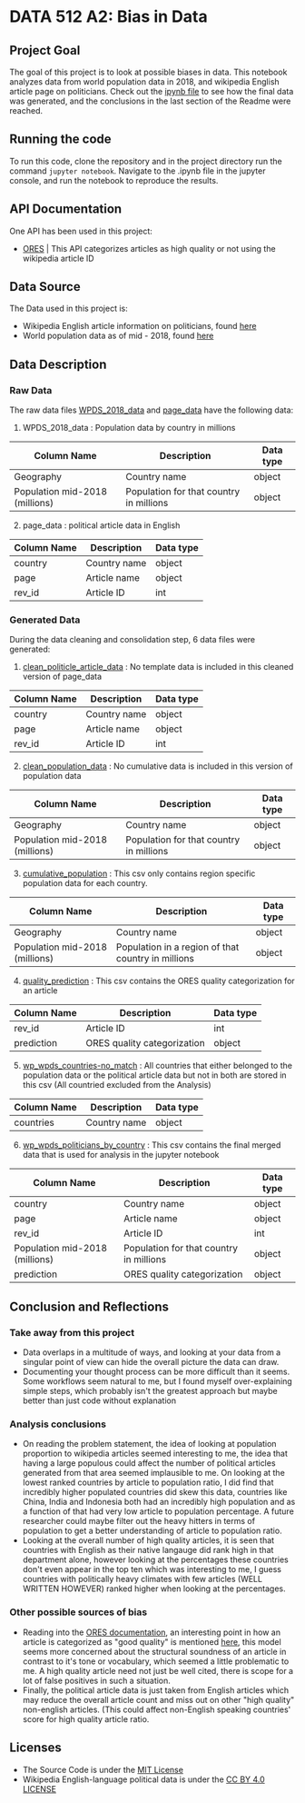# DATA 512 A2: Bias in Data

## Project Goal

The goal of this project is to look at possible biases in data. This notebook analyzes data from world population data in 2018, and wikipedia English article page on politicians. Check out the [ipynb file](https://github.com/apoorva-sh/data-512-a2/blob/master/hcds-a2-bias.ipynb) to see how the final data was generated, and the conclusions in the last section of the Readme were reached.

## Running the code

To run this code, clone the repository and in the project directory run the command `jupyter notebook`. Navigate to the .ipynb file in the jupyter console, and run the notebook to reproduce the results. 

## API Documentation
One API has been used in this project:

- [ORES](https://ores.wikimedia.org/v3/#!/scoring/get_v3_scores_context_revid_model) | This API categorizes articles as high quality or not using the wikipedia article ID

## Data Source
The Data used in this project is:

- Wikipedia English article information on politicians, found [here](https://figshare.com/articles/Untitled_Item/5513449)
- World population data as of mid - 2018, found [here](https://www.prb.org/international/indicator/population/table/)

## Data Description

### Raw Data
The raw data files [WPDS_2018_data](https://github.com/apoorva-sh/data-512-a2/blob/master/data/raw_data/WPDS_2018_data.csv) and [page_data](https://github.com/apoorva-sh/data-512-a2/blob/master/data/raw_data/page_data.csv) have the following data:

1) WPDS_2018_data : Population data by country in millions

| Column Name | Description | Data type|
|-------------|-------------|------------|
| Geography | Country name | object |
| Population mid-2018 (millions) | Population for that country in millions | object|

2) page_data : political article data in English

| Column Name | Description | Data type|
|-------------|-------------|------------|
| country | Country name | object |
| page | Article name | object|
| rev_id | Article ID | int |

### Generated Data
During the data cleaning and consolidation step, 6 data files were generated:

1) [clean_politicle_article_data](https://github.com/apoorva-sh/data-512-a2/blob/master/data/raw_data/clean_politicle_article_data.csv) : No template data is included in this cleaned version of page_data

| Column Name | Description | Data type|
|-------------|-------------|------------|
| country | Country name | object |
| page | Article name | object|
| rev_id | Article ID | int |

2) [clean_population_data](https://github.com/apoorva-sh/data-512-a2/blob/master/data/raw_data/clean_population_data.csv) : No cumulative data is included in this version of population data

| Column Name | Description | Data type|
|-------------|-------------|------------|
| Geography | Country name | object |
| Population mid-2018 (millions) | Population for that country in millions | object|

3) [cumulative_population](https://github.com/apoorva-sh/data-512-a2/blob/master/data/raw_data/cumulative_population.csv) : This csv only contains region specific population data for each country.

| Column Name | Description | Data type|
|-------------|-------------|------------|
| Geography | Country name | object |
| Population mid-2018 (millions) | Population in a region of that country in millions | object|

4) [quality_prediction](https://github.com/apoorva-sh/data-512-a2/blob/master/data/raw_data/quality_prediction.csv) :
This csv contains the ORES quality categorization for an article

| Column Name | Description | Data type|
|-------------|-------------|------------|
| rev_id | Article ID | int |
| prediction | ORES quality categorization | object|

5) [wp_wpds_countries-no_match](https://github.com/apoorva-sh/data-512-a2/blob/master/data/raw_data/wp_wpds_countries-no_match.csv) : All countries that either belonged to the population data or the political article data but not in both are stored in this csv (All countried excluded from the Analysis)

| Column Name | Description | Data type|
|-------------|-------------|------------|
| countries | Country name | object |

6) [wp_wpds_politicians_by_country](https://github.com/apoorva-sh/data-512-a2/blob/master/data/raw_data/wp_wpds_politicians_by_country.csv) : This csv contains the final merged data that is used for analysis in the jupyter notebook

| Column Name | Description | Data type|
|-------------|-------------|------------|
| country | Country name | object |
| page | Article name | object|
| rev_id | Article ID | int |
| Population mid-2018 (millions) | Population for that country in millions | object|
| prediction | ORES quality categorization | object|


## Conclusion and Reflections
### Take away from this project
- Data overlaps in a multitude of ways, and looking at your data from a singular point of view can hide the overall picture the data can draw.  
- Documenting your thought process can be more difficult than it seems. Some workflows seem natural to me, but I found myself over-explaining simple steps, which probably isn't the greatest approach but maybe better than just code without explanation

### Analysis conclusions
- On reading the problem statement, the idea of looking at population proportion to wikipedia articles seemed interesting to me, the idea that having a large populous could affect the number of political articles generated from that area seemed implausible to me. On looking at the lowest ranked countries by article to population ratio, I did find that incredibly higher populated countries did skew this data, countries like China, India and Indonesia both had an incredibly high population and as a function of that had very low article to population percentage. A future researcher could maybe filter out the heavy hitters in terms of population to get a better understanding of article to population ratio.
- Looking at the overall number of high quality articles, it is seen that countries with English as their native langauge did rank high in that department alone, however looking at the percentages these countries don't even appear in the top ten which was interesting to me, I guess countries with politically heavy climates with few articles (WELL WRITTEN HOWEVER) ranked higher when looking at the percentages.

### Other possible sources of bias
- Reading into the [ORES documentation](https://www.mediawiki.org/wiki/ORES), an interesting point in how an article is categorized as "good quality" is mentioned [here](https://www.mediawiki.org/wiki/ORES#Assessment_scale_support), this model seems more concerned about the structural soundness of an article in contrast to it's tone or vocabulary, which seemed a little problematic to me. A high quality article need not just be well cited, there is scope for a lot of false positives in such a situation.
- Finally, the political article data is just taken from English articles which may reduce the overall article count and miss out on other "high quality" non-english articles. (This could affect non-English speaking countries' score for high quality article ratio.

## Licenses

- The Source Code is under the [MIT License](https://github.com/apoorva-sh/data-512-a2/blob/master/LICENSE)
- Wikipedia English-language political data is under the [CC BY 4.0 LICENSE](https://creativecommons.org/licenses/by/4.0/)


